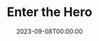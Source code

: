 ---
title: Enter the Hero
date: 2023-09-08T00:00:00
opening_date: 1925-02-24
closing_date:
layout: productions
playbill:
Theatre: Theatre Jacksonville
cast:
- Mrs. Carey: Annie M. Pratt
- Annie Carey: Isabel Williams
- Ruth Carey: Jessie Cameron
- Harold: W. McL. Christie
crew:
- Director: Marjory Brash
- Stage Setting: Dick Grether
orchestra:
---